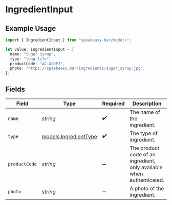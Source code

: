 # IngredientInput

## Example Usage

```typescript
import { IngredientInput } from "speakeasy-bar/models";

let value: IngredientInput = {
  name: "Sugar Syrup",
  type: "long-life",
  productCode: "AC-A2DF3",
  photo: "https://speakeasy.bar/ingredients/sugar_syrup.jpg",
};
```

## Fields

| Field                                                                 | Type                                                                  | Required                                                              | Description                                                           | Example                                                               |
| --------------------------------------------------------------------- | --------------------------------------------------------------------- | --------------------------------------------------------------------- | --------------------------------------------------------------------- | --------------------------------------------------------------------- |
| `name`                                                                | *string*                                                              | :heavy_check_mark:                                                    | The name of the ingredient.                                           | Sugar Syrup                                                           |
| `type`                                                                | [models.IngredientType](../models/ingredienttype.md)                  | :heavy_check_mark:                                                    | The type of ingredient.                                               |                                                                       |
| `productCode`                                                         | *string*                                                              | :heavy_minus_sign:                                                    | The product code of an ingredient, only available when authenticated. | AC-A2DF3                                                              |
| `photo`                                                               | *string*                                                              | :heavy_minus_sign:                                                    | A photo of the ingredient.                                            | https://speakeasy.bar/ingredients/sugar_syrup.jpg                     |